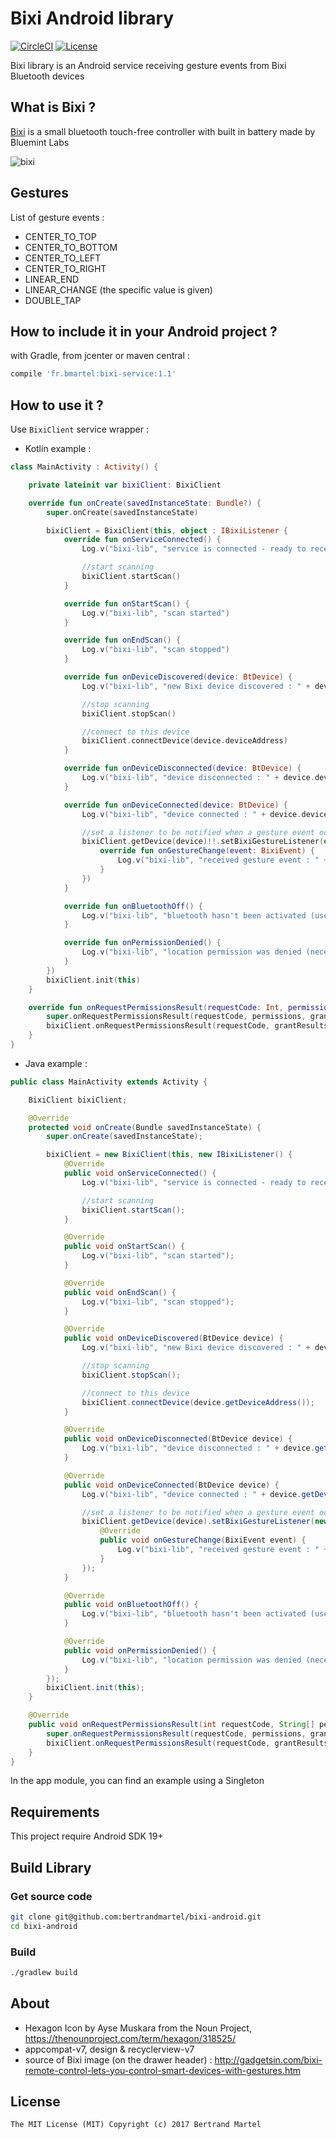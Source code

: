 # Bixi Android library #

[![CircleCI](https://img.shields.io/circleci/project/bertrandmartel/bixi-android.svg?maxAge=2592000?style=plastic)](https://circleci.com/gh/bertrandmartel/bixi-android)
[![License](http://img.shields.io/:license-mit-blue.svg)](LICENSE.md)

Bixi library is an Android service receiving gesture events from Bixi Bluetooth devices

## What is Bixi ?

[Bixi](https://bixi.io/) is a small bluetooth touch-free controller with built in battery made by Bluemint Labs

![bixi](https://user-images.githubusercontent.com/5183022/33852136-9f7792de-deb9-11e7-9e9c-9c1ef68cf721.png)


## Gestures

List of gesture events : 

* CENTER_TO_TOP
* CENTER_TO_BOTTOM
* CENTER_TO_LEFT
* CENTER_TO_RIGHT
* LINEAR_END
* LINEAR_CHANGE (the specific value is given)
* DOUBLE_TAP

## How to include it in your Android project ?

with Gradle, from jcenter or maven central :

```groovy
compile 'fr.bmartel:bixi-service:1.1'
```

## How to use it ?

Use `BixiClient` service wrapper :

* Kotlin example :

```kotlin
class MainActivity : Activity() {

    private lateinit var bixiClient: BixiClient

    override fun onCreate(savedInstanceState: Bundle?) {
        super.onCreate(savedInstanceState)

        bixiClient = BixiClient(this, object : IBixiListener {
            override fun onServiceConnected() {
                Log.v("bixi-lib", "service is connected - ready to receive events")

                //start scanning
                bixiClient.startScan()
            }

            override fun onStartScan() {
                Log.v("bixi-lib", "scan started")
            }

            override fun onEndScan() {
                Log.v("bixi-lib", "scan stopped")
            }

            override fun onDeviceDiscovered(device: BtDevice) {
                Log.v("bixi-lib", "new Bixi device discovered : " + device.deviceName)

                //stop scanning
                bixiClient.stopScan()

                //connect to this device
                bixiClient.connectDevice(device.deviceAddress)
            }

            override fun onDeviceDisconnected(device: BtDevice) {
                Log.v("bixi-lib", "device disconnected : " + device.deviceName)
            }

            override fun onDeviceConnected(device: BtDevice) {
                Log.v("bixi-lib", "device connected : " + device.deviceName)

                //set a listener to be notified when a gesture event occur
                bixiClient.getDevice(device)!!.setBixiGestureListener(object : IGestureListener {
                    override fun onGestureChange(event: BixiEvent) {
                        Log.v("bixi-lib", "received gesture event : " + event.gesture)
                    }
                })
            }

            override fun onBluetoothOff() {
                Log.v("bixi-lib", "bluetooth hasn't been activated (user refused the popup)")
            }

            override fun onPermissionDenied() {
                Log.v("bixi-lib", "location permission was denied (necessary to scan)")
            }
        })
        bixiClient.init(this)
    }

    override fun onRequestPermissionsResult(requestCode: Int, permissions: Array<String>, grantResults: IntArray) {
        super.onRequestPermissionsResult(requestCode, permissions, grantResults)
        bixiClient.onRequestPermissionsResult(requestCode, grantResults)
    }
}
```

* Java example :

```java
public class MainActivity extends Activity {

    BixiClient bixiClient;

    @Override
    protected void onCreate(Bundle savedInstanceState) {
        super.onCreate(savedInstanceState);

        bixiClient = new BixiClient(this, new IBixiListener() {
            @Override
            public void onServiceConnected() {
                Log.v("bixi-lib", "service is connected - ready to receive events");

                //start scanning
                bixiClient.startScan();
            }

            @Override
            public void onStartScan() {
                Log.v("bixi-lib", "scan started");
            }

            @Override
            public void onEndScan() {
                Log.v("bixi-lib", "scan stopped");
            }

            @Override
            public void onDeviceDiscovered(BtDevice device) {
                Log.v("bixi-lib", "new Bixi device discovered : " + device.getDeviceName());

                //stop scanning
                bixiClient.stopScan();

                //connect to this device
                bixiClient.connectDevice(device.getDeviceAddress());
            }

            @Override
            public void onDeviceDisconnected(BtDevice device) {
                Log.v("bixi-lib", "device disconnected : " + device.getDeviceName());
            }

            @Override
            public void onDeviceConnected(BtDevice device) {
                Log.v("bixi-lib", "device connected : " + device.getDeviceName());

                //set a listener to be notified when a gesture event occur
                bixiClient.getDevice(device).setBixiGestureListener(new IGestureListener() {
                    @Override
                    public void onGestureChange(BixiEvent event) {
                        Log.v("bixi-lib", "received gesture event : " + event.getGesture());
                    }
                });
            }

            @Override
            public void onBluetoothOff() {
                Log.v("bixi-lib", "bluetooth hasn't been activated (user refused the popup)");
            }

            @Override
            public void onPermissionDenied() {
                Log.v("bixi-lib", "location permission was denied (necessary to scan)");
            }
        });
        bixiClient.init(this);
    }

    @Override
    public void onRequestPermissionsResult(int requestCode, String[] permissions, int[] grantResults) {
        super.onRequestPermissionsResult(requestCode, permissions, grantResults);
        bixiClient.onRequestPermissionsResult(requestCode, grantResults);
    }
}
```

In the app module, you can find an example using a Singleton

## Requirements

This project require Android SDK 19+

## Build Library

### Get source code

```bash
git clone git@github.com:bertrandmartel/bixi-android.git
cd bixi-android
```

### Build

```bash
./gradlew build
```

## About

* Hexagon Icon by Ayse Muskara from the Noun Project, https://thenounproject.com/term/hexagon/318525/
* appcompat-v7, design & recyclerview-v7
* source of Bixi image (on the drawer header) : http://gadgetsin.com/bixi-remote-control-lets-you-control-smart-devices-with-gestures.htm

## License

```
The MIT License (MIT) Copyright (c) 2017 Bertrand Martel
```